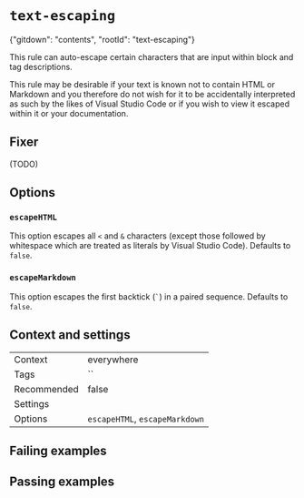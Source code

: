 # `text-escaping`

{"gitdown": "contents", "rootId": "text-escaping"}

This rule can auto-escape certain characters that are input within block and
tag descriptions.

This rule may be desirable if your text is known not to contain HTML or
Markdown and you therefore do not wish for it to be accidentally interpreted
as such by the likes of Visual Studio Code or if you wish to view it escaped
within it or your documentation.

## Fixer

(TODO)

## Options

### `escapeHTML`

This option escapes all `<` and `&` characters (except those followed by
whitespace which are treated as literals by Visual Studio Code). Defaults to
`false`.

### `escapeMarkdown`

This option escapes the first backtick (`` ` ``) in a paired sequence.
Defaults to `false`.

## Context and settings

|||
|---|---|
|Context|everywhere|
|Tags|``|
|Recommended|false|
|Settings||
|Options|`escapeHTML`, `escapeMarkdown`|

## Failing examples

<!-- assertions-failing textEscaping -->

## Passing examples

<!-- assertions-passing textEscaping -->
